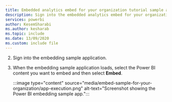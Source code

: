 ```yaml
---
title: Embedded analytics embed for your organization tutorial sample app
description: Sign into the embedded analytics embed for your organization tutorial sample app.
services: powerbi
author: KesemSharabi
ms.author: kesharab
ms.topic: include
ms.date: 13/09/2020
ms.custom: include file
---
```


2. Sign into the embedding sample application. 

3. When the embedding sample application loads, select the Power BI content you want to embed and then select **Embed**.

    :::image type="content" source="media/embed-sample-for-your-organization/app-execution.png" alt-text="Screenshot showing the Power BI embedding sample app.":::